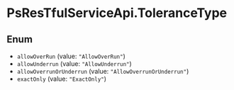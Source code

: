 # PsResTfulServiceApi.ToleranceType

## Enum

* `allowOverRun` (value: `"AllowOverRun"`)
* `allowUnderrun` (value: `"AllowUnderrun"`)
* `allowOverrunOrUnderrun` (value: `"AllowOverrunOrUnderrun"`)
* `exactOnly` (value: `"ExactOnly"`)
